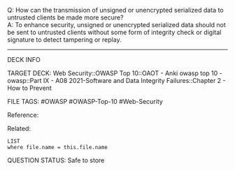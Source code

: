 Q: How can the transmission of unsigned or unencrypted serialized data to untrusted clients be made more secure?  
A: To enhance security, unsigned or unencrypted serialized data should not be sent to untrusted clients without some form of integrity check or digital signature to detect tampering or replay.
<!--ID: 1697070648443-->

---

DECK INFO

TARGET DECK: Web Security::OWASP Top 10::OAOT - Anki owasp top 10 - owasp::Part IX - A08 2021-Software and Data Integrity Failures::Chapter 2 - How to Prevent

FILE TAGS: #OWASP #OWASP-Top-10 #Web-Security

Reference:

Related:

```dataview
LIST
where file.name = this.file.name
```

QUESTION STATUS: Safe to store